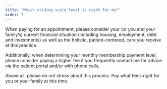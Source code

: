 ```yaml
---
title: "Which sliding scale level is right for me?"
order: 7
---
```

When paying for an appointment, please consider your (or you and your family’s) current financial situation (including housing, employment, debt and investments) as well as the holistic, patient-centered, care you receive at this practice.

Additionally, when determining your monthly membership payment level, please consider paying a higher fee if you frequently contact me for advice via the patient portal and/or with phone calls.

Above all, please do not stress about this process. Pay what feels right for you or your family at this time.
